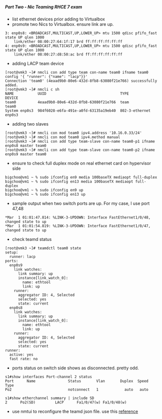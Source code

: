##### Part Two - Nic Teaming RHCE 7 exam
* list ethernet devices prior adding to Virtualbox
* promote two Nics to Virtualbox. ensure link are up.
```
3: enp0s8: <BROADCAST,MULTICAST,UP,LOWER_UP> mtu 1500 qdisc pfifo_fast state UP qlen 1000
    link/ether 08:00:27:64:1f:17 brd ff:ff:ff:ff:ff:ff
4: enp0s9: <BROADCAST,MULTICAST,UP,LOWER_UP> mtu 1500 qdisc pfifo_fast state UP qlen 1000
    link/ether 08:00:27:d8:50:ac brd ff:ff:ff:ff:ff:ff
```
* adding LACP team device
```
[root@vmk3 ~]# nmcli con add type team con-name team0 ifname team0 config '{ "runner": {"name": "lacp"}}'
Connection 'team0' (4eaad9b0-80e6-432d-8fb8-63080f21e766) successfully added.
[root@vmk3 ~]# nmcli c sh
NAME           UUID                                  TYPE            DEVICE
team0          4eaad9b0-80e6-432d-8fb8-63080f21e766  team            team0
System enp0s3  984f6028-e6fa-491e-a0fd-63135a19eb40  802-3-ethernet  enp0s3
```
* adding two slaves
```
[root@vmk3 ~]# nmcli con mod team0 ipv4.address '10.16.0.33/24'
[root@vmk3 ~]# nmcli con mod team0 ipv4.method manual
[root@vmk3 ~]# nmcli con add type team-slave con-name team0-p1 ifname enp0s8 master team0
[root@vmk3 ~]# nmcli con add type team-slave con-name team0-p2 ifname enp0s9 master team0
```
* ensure to check full duplex mode on real ethernet card on hypervisor side
```
bigchoo@vm1 ~ % sudo ifconfig en9 media 100baseTX mediaopt full-duplex
bigchoo@vm1 ~ % sudo ifconfig en13 media 100baseTX mediaopt full-duplex
bigchoo@vm1 ~ % sudo ifconfig en9 up
bigchoo@vm1 ~ % sudo ifconfig en13 up
```
* sample output when two switch ports are up. For my case, I use port 47,48
```
*Mar  1 01:01:47.814: %LINK-3-UPDOWN: Interface FastEthernet1/0/48, changed state to up
*Mar  1 01:01:54.819: %LINK-3-UPDOWN: Interface FastEthernet1/0/47, changed state to up
```
* check teamd status
```
[root@vmk3 ~]# teamdctl team0 state
setup:
  runner: lacp
ports:
  enp0s9
    link watches:
      link summary: up
      instance[link_watch_0]:
        name: ethtool
        link: up
    runner:
      aggregator ID: 4, Selected
      selected: yes
      state: current
  enp0s8
    link watches:
      link summary: up
      instance[link_watch_0]:
        name: ethtool
        link: up
    runner:
      aggregator ID: 4, Selected
      selected: yes
      state: current
runner:
  active: yes
  fast rate: no
```
* ports status on switch side shows as disconnected. pretty odd.
```
s1#show interfaces Port-channel 2 status
Port      Name               Status       Vlan       Duplex  Speed Type
Po2                          notconnect   1            auto   auto

s1#show etherchannel summary | include SD
2      Po2(SD)         LACP      Fa1/0/47(w) Fa1/0/48(w)
```
* use nmtui to reconfigure the teamd json file. use this [reference](https://access.redhat.com/documentation/en-US/Red_Hat_Enterprise_Linux/7/html/Networking_Guide/sec-Configure_a_Network_Team_Using-the_Command_Line.html)
